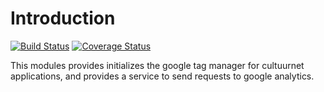 # Introduction

[![Build Status](https://travis-ci.org/cultuurnet/angular-google-tagmanager.svg?branch=master)](https://travis-ci.org/cultuurnet/angular-google-tagmanager) [![Coverage Status](https://coveralls.io/repos/github/cultuurnet/angular-google-tagmanager/badge.svg?branch=master)](https://coveralls.io/github/cultuurnet/angular-google-tagmanager?branch=master)

This modules provides initializes the google tag manager for cultuurnet applications, and provides a service to send requests to google analytics.